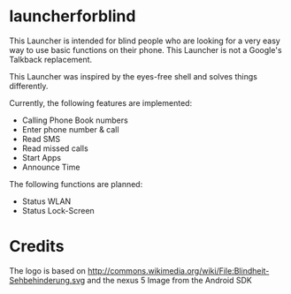 launcherforblind
================

This Launcher is intended for blind people who are looking for a very easy way to use basic functions on their phone. This Launcher is not a Google's Talkback replacement. 

This Launcher was inspired by the eyes-free shell and solves things differently. 

Currently, the following features are implemented: 

* Calling Phone Book numbers
* Enter phone number & call 
* Read SMS
* Read missed calls
* Start Apps
* Announce Time 

The following functions are planned: 

* Status WLAN
* Status Lock-Screen

Credits
=======

The logo is based on http://commons.wikimedia.org/wiki/File:Blindheit-Sehbehinderung.svg and the nexus 5 Image from the Android SDK